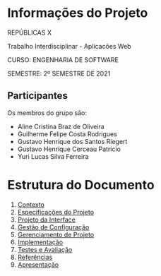 # Informações do Projeto
REPÚBLICAS X 

Trabalho Interdisciplinar - Aplicacões Web

CURSO: ENGENHARIA DE SOFTWARE

SEMESTRE: 2º SEMESTRE DE 2021

## Participantes

Os membros do grupo são: 
- Aline Cristina Braz de Oliveira
- Guilherme Felipe Costa Rodrigues
- Gustavo Henrique dos Santos Riegert
- Gustavo Henrique Cerceau Patricio
- Yuri Lucas Silva Ferreira

# Estrutura do Documento

1. [Contexto](1-Contexto.md)
2. [Especificações do Projeto](2-Especificações.md)
3. [Projeto da Interface](3-Interface.md)
4. [Gestão de Configuração](4-Gestão-Configuração.md)
5. [Gerenciamento de Projeto](5-Gerenciamento-Projeto.md)
6. [Implementação](6-Implementação.md)
7. [Testes e Avaliação](7-Testes.md)
8. [Referências](8-Referências.md)
9. [Apresentação](ApresentaçãoProjetoFinal.pdf)
